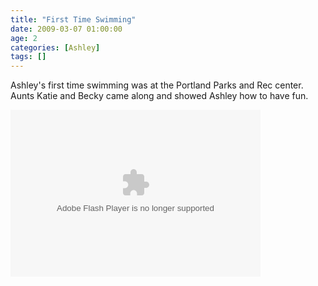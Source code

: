 ```yaml
---
title: "First Time Swimming"
date: 2009-03-07 01:00:00
age: 2
categories: [Ashley]
tags: []
---
```



Ashley's first time swimming was at the Portland Parks and Rec center. Aunts Katie and Becky came along and showed Ashley how to have fun.

<embed height="267" width="400" pluginspage="http://www.macromedia.com/go/getflashplayer" flashvars="host=picasaweb.google.com&amp;hl=en_US&amp;feat=flashalbum&amp;RGB=0x000000&amp;feed=http%3A%2F%2Fpicasaweb.google.com%2Fdata%2Ffeed%2Fapi%2Fuser%2Fwyseguys%2Falbumid%2F5314364591774326081%3Falt%3Drss%26kind%3Dphoto%26authkey%3DGv1sRgCKnCj_7kioHX7QE%26hl%3Den_US" src="http://picasaweb.google.com/s/c/bin/slideshow.swf" type="application/x-shockwave-flash" />
